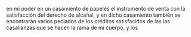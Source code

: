 en mi poder en un casamiento de papeles el instrumento de venta con
la satisfacción del derecho de alcañal, y en dicho casamiento también
se encontrarán varios peciados de los créditos satisfacidos de las
las casallanzas que se hacen la rama de mi cuerpo, y los